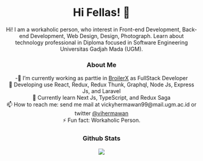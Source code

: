 <h1 align="center">Hi Fellas! 👋 </h1>
<p align="center"> Hi! I am a workaholic person, who interest in Front-end Development, Back-end Development, Web Design, Design, Photograph. Learn about technology professional in Diploma focused in Software Engineering Universitas Gadjah Mada (UGM).</p>

<h3 align="center">About Me</h3>

<div align="center">
    -🔭 I’m currently working as parttie in <a href="https://broilerx.com/">BroilerX</a> as FullStack Developer <br/>
    🌱 Developing use React, Redux, Redux Thunk, Graphql, Node Js, Express Js, and Laravel<br/>
    💬 Currently learn Next Js, TypeScript, and Redux Saga<br/>
    📫 How to reach me: send me mail at vickyhermawan99@mail.ugm.ac.id or twitter <a href="https://twitter.com/vihermawan">@vihermawan</a><br/>
    ⚡ Fun fact: Workaholic Person.<br/>
</div>

<h3 align="center">Github Stats</h3>

<div align="center"><img src="https://github-readme-stats.vercel.app/api?username=vihermawan&show_icons=true"></div>
